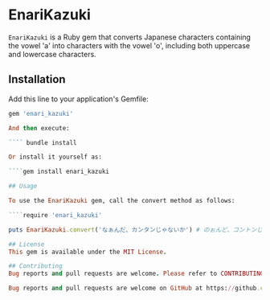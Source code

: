 # EnariKazuki

`EnariKazuki` is a Ruby gem that converts Japanese characters containing the vowel 'a' into characters with the vowel 'o', including both uppercase and lowercase characters.

## Installation

Add this line to your application's Gemfile:

````ruby
gem 'enari_kazuki'

And then execute:

```` bundle install

Or install it yourself as:

````gem install enari_kazuki

## Usage

To use the EnariKazuki gem, call the convert method as follows:

````require 'enari_kazuki'

puts EnariKazuki.convert('なぁんだ、カンタンじゃないか') # のぉんど、コントンじょのいこ

## License
This gem is available under the MIT License.

## Contributing
Bug reports and pull requests are welcome. Please refer to CONTRIBUTING.md for details.

Bug reports and pull requests are welcome on GitHub at https://github.com/yamashita-takahiro-44/enari_kazuki.
